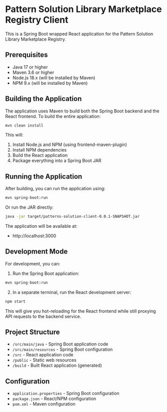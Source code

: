 # Pattern Solution Library Marketplace Registry Client

This is a Spring Boot wrapped React application for the Pattern Solution Library Marketplace Registry.

## Prerequisites

- Java 17 or higher
- Maven 3.6 or higher
- Node.js 18.x (will be installed by Maven)
- NPM 9.x (will be installed by Maven)

## Building the Application

The application uses Maven to build both the Spring Boot backend and the React frontend. To build the entire application:

```bash
mvn clean install
```

This will:
1. Install Node.js and NPM (using frontend-maven-plugin)
2. Install NPM dependencies
3. Build the React application
4. Package everything into a Spring Boot JAR

## Running the Application

After building, you can run the application using:

```bash
mvn spring-boot:run
```

Or run the JAR directly:

```bash
java -jar target/patterns-solution-client-0.0.1-SNAPSHOT.jar
```

The application will be available at:
- http://localhost:3000

## Development Mode

For development, you can:

1. Run the Spring Boot application:
```bash
mvn spring-boot:run
```

2. In a separate terminal, run the React development server:
```bash
npm start
```

This will give you hot-reloading for the React frontend while still proxying API requests to the backend service.

## Project Structure

- `/src/main/java` - Spring Boot application code
- `/src/main/resources` - Spring Boot configuration
- `/src` - React application code
- `/public` - Static web resources
- `/build` - Built React application (generated)

## Configuration

- `application.properties` - Spring Boot configuration
- `package.json` - React/NPM configuration
- `pom.xml` - Maven configuration
